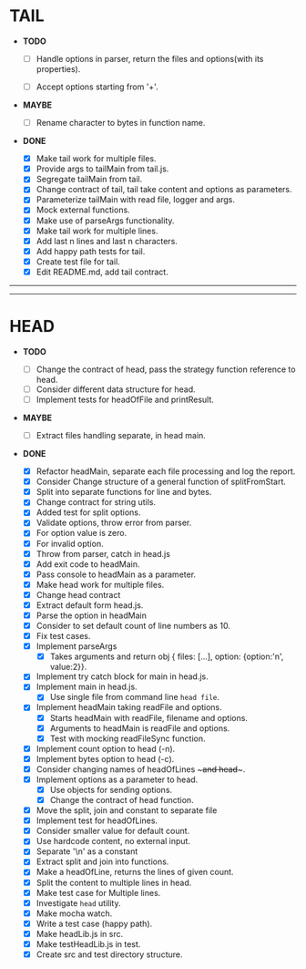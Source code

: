 # TAIL

- **TODO**

  - [ ] Handle options in parser, return the files and options(with its properties).
  - [ ] Accept options starting from '+'.
  

- **MAYBE**
  - [ ] Rename character to bytes in function name.

- **DONE**

  - [x] Make tail work for multiple files.
  - [x] Provide args to tailMain from tail.js.
  - [x] Segregate tailMain from tail.
  - [x] Change contract of tail, tail take content and options as parameters.
  - [x] Parameterize tailMain with read file, logger and args.
  - [x] Mock external functions.
  - [x] Make use of parseArgs functionality.
  - [x] Make tail work for multiple lines.
  - [x] Add last n lines and last n characters.
  - [x] Add happy path tests for tail.
  - [x] Create test file for tail.
  - [x] Edit README.md, add tail contract.

***
***

# HEAD

- **TODO**

  - [ ] Change the contract of head, pass the strategy function reference to head.
  - [ ] Consider different data structure for head.
  - [ ] Implement tests for headOfFile and printResult.

- **MAYBE**

  - [ ] Extract files handling separate, in head main.

- **DONE**

  - [x] Refactor headMain, separate each file processing and log the report.
  - [x] Consider Change structure of a general function of splitFromStart.
  - [x] Split into separate functions for line and bytes.
  - [x] Change contract for string utils.
  - [x] Added test for split options.
  - [x] Validate options, throw error from parser.
  - [x] For option value is zero.
  - [x] For invalid option.
  - [x] Throw from parser, catch in head.js
  - [x] Add exit code to headMain.
  - [x] Pass console to headMain as a parameter.
  - [x] Make head work for multiple files.
  - [x] Change head contract
  - [x] Extract default form head.js.
  - [x] Parse the option in headMain 
  - [x] Consider to set default count of line numbers as 10.
  - [x] Fix test cases.
  - [x] Implement parseArgs
    - [x] Takes arguments and return obj { files: [...], option: {option:'n', value:2}}.
  - [x] Implement try catch block for main in head.js.
  - [x] Implement main in head.js.
    - [x] Use single file from command line `head file`.
  - [x] Implement headMain taking readFile and options.
    - [x] Starts headMain with readFile, filename and options.
    - [x] Arguments to headMain is readFile and options.
    - [x] Test with mocking readFileSync function.
  - [x] Implement count option to head (-n).
  - [x] Implement bytes option to head (-c).
  - [x] Consider changing names of headOfLines ~~~and head~~~.
  - [x] Implement options as a parameter to head.
    - [x] Use objects for sending options.
    - [x] Change the contract of head function.
  - [x] Move the split, join and constant to separate file
  - [x] Implement test for headOfLines.
  - [x] Consider smaller value for default count.
  - [x] Use hardcode content, no external input.
  - [x] Separate '\n' as a constant
  - [x] Extract split and join into functions.
  - [x] Make a headOfLine, returns the lines of given count.
  - [x] Split the content to multiple lines in head.
  - [x] Make test case for Multiple lines.
  - [x] Investigate `head` utility.
  - [x] Make mocha watch.
  - [x] Write a test case (happy path).
  - [x] Make headLib.js in src.
  - [x] Make testHeadLib.js in test.
  - [x] Create src and test directory structure.
